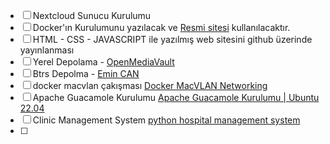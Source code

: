 - [ ]  Nextcloud Sunucu Kurulumu 
- [ ]  Docker'ın Kurulumunu yazılacak ve [Resmi sitesi](https://docs.docker.com/engine/install/ubuntu/) kullanılacaktır.
- [ ] HTML - CSS - JAVASCRIPT ile yazılmış web sitesini github üzerinde yayınlanması
- [ ] Yerel Depolama - [OpenMediaVault](https://www.youtube.com/watch?v=W7Hyq7gDghs)
- [ ] Btrs Depolma - [Emin CAN](https://www.youtube.com/watch?v=jhuWWDo7yYo)
- [ ] docker macvlan çakışması [Docker MacVLAN Networking](https://www.youtube.com/watch?v=Gxnnvwlddpo)
- [ ] Apache Guacamole Kurulumu [Apache Guacamole Kurulumu | Ubuntu 22.04](https://www.youtube.com/watch?v=KASDHQkpB5E)
- [ ] Clinic Management System [python hospital management system](https://www.youtube.com/watch?v=2_MzPIfqSZc&list=PLgnySyq8qZmobOgTFg561RoBBBAmi8HKW)
- [ ] 